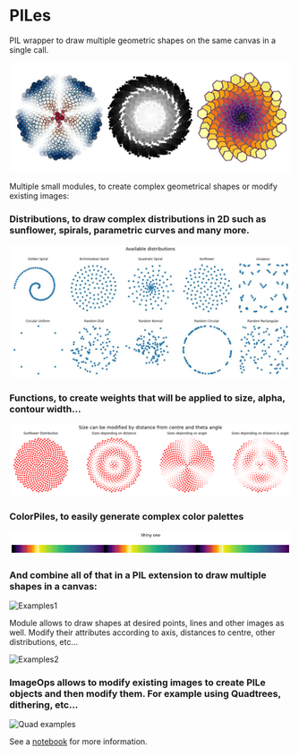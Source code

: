 # **PILes**
PIL wrapper to draw multiple geometric shapes on the same canvas in a single call.

![Example](https://github.com/Sylvain-Deposit/PILes/blob/main/docs/title_1.jpg)

Multiple small modules, to create complex geometrical shapes or modify existing images:

### Distributions, to draw complex distributions in 2D such as sunflower, spirals, parametric curves and many more.

![Distributions](https://github.com/Sylvain-Deposit/PILes/blob/main/docs/distributions.jpg)

### Functions, to create weights that will be applied to size, alpha, contour width...

![Weights](https://github.com/Sylvain-Deposit/PILes/blob/main/docs/weights.png)

### ColorPiles, to easily generate complex color palettes

![palette](https://github.com/Sylvain-Deposit/PILes/blob/main/docs/palette.png)

### And combine all of that in a PIL extension to draw multiple shapes in a canvas:

![Examples1](https://user-images.githubusercontent.com/60986961/194337536-4c1f72a4-e6aa-4f85-acf4-c78f1375c00b.png)


Module allows to draw shapes at desired points, lines and other images as well. Modify their attributes according to axis, distances to centre, other distributions, etc...

![Examples2](https://user-images.githubusercontent.com/60986961/182819718-85d3c930-0c74-4658-860f-5b95115b7107.png)

### ImageOps allows to modify existing images to create PILe objects and then modify them. For example using Quadtrees, dithering, etc...

![Quad examples](https://user-images.githubusercontent.com/60986961/197569905-f33ae73a-d41a-4726-991c-e34a601e3b68.png)

See a [notebook](https://github.com/Sylvain-Deposit/PILes/blob/main/docs/PILes%20-%20Examples.ipynb) for more information.
